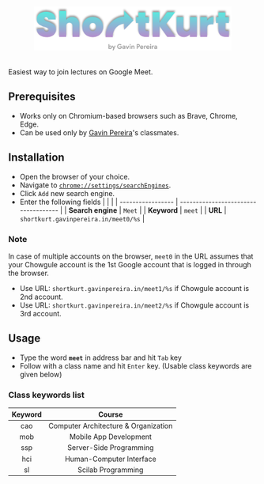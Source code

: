 # <p align="center"><img width="400" src="./img/logo.svg"></p>

Easiest way to join lectures on Google Meet.

## Prerequisites
+ Works only on Chromium-based browsers such as Brave, Chrome, Edge.
+ Can be used only by [Gavin Pereira](https://gavinpereira.in)'s classmates.


## Installation 

+ Open the browser of your choice.
+ Navigate to [`chrome://settings/searchEngines`](chrome://settings/searchEngines).
+ Click `Add` new search engine.
+ Enter the following fields
    |                   |                                      |
    | ----------------- | ------------------------------------ |
    | **Search engine** | `Meet`                               |
    | **Keyword**       | `meet`                               |
    | **URL**           | `shortkurt.gavinpereira.in/meet0/%s` |



### Note
In case of multiple accounts on the browser, `meet0` in the URL assumes that
your Chowgule account is the 1st Google account that is logged in through the browser.
+ Use URL: `shortkurt.gavinpereira.in/meet1/%s` if Chowgule account is 2nd account.
+ Use URL: `shortkurt.gavinpereira.in/meet2/%s` if Chowgule account is 3rd account.


## Usage

+ Type the word **`meet`** in address bar and hit `Tab` key
+ Follow with a class name and hit `Enter` key. (Usable class keywords are given below)

### Class keywords list

| Keyword |                Course                |
| :-----: | :----------------------------------: |
|   cao   | Computer Architecture & Organization |
|   mob   |        Mobile App Development        |
|   ssp   |       Server-Side Programming        |
|   hci   |       Human-Computer Interface       |
|   sl    |          Scilab Programming          |
